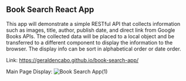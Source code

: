 ## Book Search React App

This app will demonstrate a simple RESTful API that collects information such as images, title, author, publish date, and direct link from Google Books APIs. The collected data will be placed to a local object and be transferred to a different component to display the information to the browser. The display info can be sort in alphabetical order or date order.

Link: 
https://geraldencabo.github.io/book-search-app/

Main Page Display:
![Book Search App(1)](https://user-images.githubusercontent.com/15988182/120497457-6c047000-c38c-11eb-841e-539cc119d4f9.png)